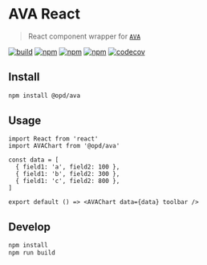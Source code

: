# AVA React

> React component wrapper for [`AVA`](https://github.com/antvis/AVA)

[![build](https://github.com/open-data-plan/ava-react/workflows/build/badge.svg)](https://github.com/open-data-plan/ava-react/actions?query=workflow%3Abuild)
[![npm](https://img.shields.io/npm/v/@opd/ava.svg)](https://www.npmjs.com/package/@opd/ava)
[![npm](https://img.shields.io/npm/dm/@opd/ava.svg)](https://www.npmjs.com/package/@opd/ava)
[![npm](https://img.shields.io/npm/l/@opd/ava.svg)](https://www.npmjs.com/package/@opd/ava)
[![codecov](https://codecov.io/gh/open-data-plan/ava-react/branch/master/graph/badge.svg)](https://codecov.io/gh/open-data-plan/ava-react)

## Install

```bash
npm install @opd/ava
```

## Usage

```tsx | pure
import React from 'react'
import AVAChart from '@opd/ava'

const data = [
  { field1: 'a', field2: 100 },
  { field1: 'b', field2: 300 },
  { field1: 'c', field2: 800 },
]

export default () => <AVAChart data={data} toolbar />
```

## Develop

```bash
npm install
npm run build
```
